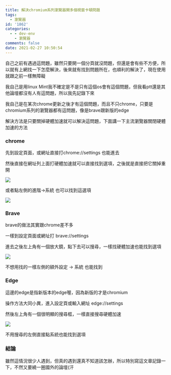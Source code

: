 ```yaml
---
title: 解決chromium系列瀏覽器開多個視窗卡頓問題
tags:
  - 瀏覽器
id: '1862'
categories:
  - - dev-env
    - 瀏覽器
comments: false
date: 2021-02-27 10:50:54
---
```


自己之前有遇過這問題，雖然只要開一個分頁就沒問題，但還是會有些不方便，所以就有上網找一下怎麼解決，後來就有找到問題所在，也順利的解決了，現在使用就跟之前一樣無障礙

我自己是用linux Mint我不確定是不是只有這個os會有這個問題，但我看ptt還是其他論壇都沒有人有這問題，所以我先記錄下來

我自己是在某次chrome更新之後才有這個問題，而且不只chrome，只要是chromium系列的瀏覽器都有這問題，像是brave跟新版的edge

解決方法是只要關掉硬體加速就可以解決這問題，下面講一下主流瀏覽器關閉硬體加速的方法



### chrome

先到設定頁面，或網址直接打chrome://settings 也能進去

然後直接在網址列上面打硬體加速就可以直接找到選項，之後就是直接把它關掉重開

![](https://blog.devcker.com/wp-content/uploads/2021/02/chrome_QBt2OMUeBS-1.png)

或者點左側的進階->系統 也可以找到這選項

![](https://blog.devcker.com/wp-content/uploads/2021/02/chrome_RF5eFx1B9G.png)

### Brave

brave的做法其實跟chrome差不多

一樣到設定頁面或網址打 brave://settings

進去之後左上角有一個放大鏡，點下去可以搜尋，一樣找硬體加速也能找到選項

![](https://blog.devcker.com/wp-content/uploads/2021/02/brave_bvj84gLs0d-1024x231.png)

不想用找的一樣左側的額外設定 -> 系統 也能找到

### Edge

這邊的edge是指新版本的edge喔，因為新版的才是chromium

操作方法大同小異，進入設定頁或輸入網址 edge://settings

然後左上角有一個很明顯的搜尋框，一樣直接搜尋硬體加速

![](https://blog.devcker.com/wp-content/uploads/2021/02/msedge_AhGjzxM4D1-1024x212.png)

不用搜尋的左側直接點系統也能找到選項

### 結論

雖然這情況很少人遇到，但真的遇到還真不知道該怎辦，所以特別寫這文章記錄一下，不然又要繞一圈國外的論壇(汗